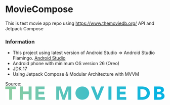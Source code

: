 # MovieCompose
This is test movie app repo using https://www.themoviedb.org/ API and Jetpack Compose

### Information

- This project using latest version of Android Studio => Android Studio Flamingo. [Android Studio](https://developer.android.com/studio/?gclid=EAIaIQobChMI9YaSm7qk6wIV2n0rCh2exAZSEAAYASAAEgJDUPD_BwE&gclsrc=aw.ds#downloads)
- Android phone with minimum OS version 26 (Oreo)
- JDK 17
- Using Jetpack Compose & Modular Architecture with MVVM

Source:
![logo](./app/src/main/res/raw/themoviedb_alt_long_img.svg?s=200)